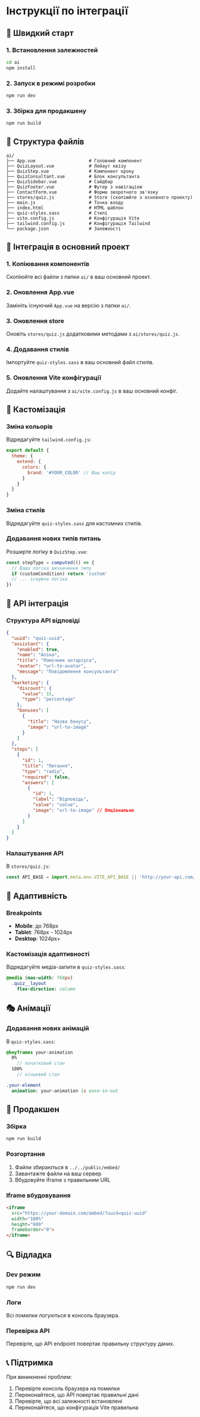 # Інструкції по інтеграції

## 🚀 Швидкий старт

### 1. Встановлення залежностей
```bash
cd ai
npm install
```

### 2. Запуск в режимі розробки
```bash
npm run dev
```

### 3. Збірка для продакшену
```bash
npm run build
```

## 📁 Структура файлів

```
ai/
├── App.vue                    # Головний компонент
├── QuizLayout.vue             # Лейаут квізу
├── QuizStep.vue               # Компонент кроку
├── QuizConsultant.vue         # Блок консультанта
├── QuizSidebar.vue            # Сайдбар
├── QuizFooter.vue             # Футер з навігацією
├── ContactForm.vue            # Форма зворотного зв'язку
├── stores/quiz.js             # Store (скопіюйте з основного проекту)
├── main.js                    # Точка входу
├── index.html                 # HTML шаблон
├── quiz-styles.sass           # Стилі
├── vite.config.js             # Конфігурація Vite
├── tailwind.config.js         # Конфігурація Tailwind
└── package.json               # Залежності
```

## 🔧 Інтеграція в основний проект

### 1. Копіювання компонентів
Скопіюйте всі файли з папки `ai/` в ваш основний проект.

### 2. Оновлення App.vue
Замініть існуючий `App.vue` на версію з папки `ai/`.

### 3. Оновлення store
Оновіть `stores/quiz.js` додатковими методами з `ai/stores/quiz.js`.

### 4. Додавання стилів
Імпортуйте `quiz-styles.sass` в ваш основний файл стилів.

### 5. Оновлення Vite конфігурації
Додайте налаштування з `ai/vite.config.js` в ваш основний конфіг.

## 🎨 Кастомізація

### Зміна кольорів
Відредагуйте `tailwind.config.js`:
```javascript
export default {
  theme: {
    extend: {
      colors: { 
        brand: '#YOUR_COLOR' // Ваш колір
      }
    }
  }
}
```

### Зміна стилів
Відредагуйте `quiz-styles.sass` для кастомних стилів.

### Додавання нових типів питань
Розширте логіку в `QuizStep.vue`:
```javascript
const stepType = computed(() => {
  // Ваша логіка визначення типу
  if (customCondition) return 'custom'
  // ... існуюча логіка
})
```

## 🔌 API інтеграція

### Структура API відповіді
```json
{
  "uuid": "quiz-uuid",
  "assistant": {
    "enabled": true,
    "name": "Аліна",
    "title": "Помічник нотаріуса",
    "avatar": "url-to-avatar",
    "message": "Повідомлення консультанта"
  },
  "marketing": {
    "discount": {
      "value": 15,
      "type": "percentage"
    },
    "bonuses": [
      {
        "title": "Назва бонусу",
        "image": "url-to-image"
      }
    ]
  },
  "steps": [
    {
      "id": 1,
      "title": "Питання",
      "type": "radio",
      "required": false,
      "answers": [
        {
          "id": 1,
          "label": "Відповідь",
          "value": "value",
          "image": "url-to-image" // Опціонально
        }
      ]
    }
  ]
}
```

### Налаштування API
В `stores/quiz.js`:
```javascript
const API_BASE = import.meta.env.VITE_API_BASE || 'http://your-api.com/api/v1'
```

## 📱 Адаптивність

### Breakpoints
- **Mobile**: до 768px
- **Tablet**: 768px - 1024px
- **Desktop**: 1024px+

### Кастомізація адаптивності
Відредагуйте медіа-запити в `quiz-styles.sass`:
```sass
@media (max-width: 768px)
  .quiz__layout
    flex-direction: column
```

## 🎭 Анімації

### Додавання нових анімацій
В `quiz-styles.sass`:
```sass
@keyframes your-animation
  0%
    // початковий стан
  100%
    // кінцевий стан

.your-element
  animation: your-animation 1s ease-in-out
```

## 🚀 Продакшен

### Збірка
```bash
npm run build
```

### Розгортання
1. Файли збираються в `../../public/embed/`
2. Завантажте файли на ваш сервер
3. Вбудовуйте iframe з правильним URL

### Iframe вбудовування
```html
<iframe 
  src="https://your-domain.com/embed/?uuid=quiz-uuid" 
  width="100%" 
  height="600"
  frameborder="0">
</iframe>
```

## 🔍 Відладка

### Dev режим
```bash
npm run dev
```

### Логи
Всі помилки логуються в консоль браузера.

### Перевірка API
Перевірте, що API endpoint повертає правильну структуру даних.

## 📞 Підтримка

При виникненні проблем:
1. Перевірте консоль браузера на помилки
2. Переконайтеся, що API повертає правильні дані
3. Перевірте, що всі залежності встановлені
4. Переконайтеся, що конфігурація Vite правильна

